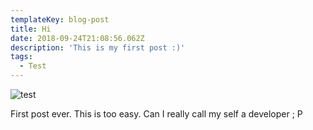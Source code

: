 ```yaml
---
templateKey: blog-post
title: Hi
date: 2018-09-24T21:08:56.062Z
description: 'This is my first post :)'
tags:
  - Test
---
```

![test](/img/img_20180309_215758_881.jpg)

First post ever. This is too easy. Can I really call my self a developer ; P
